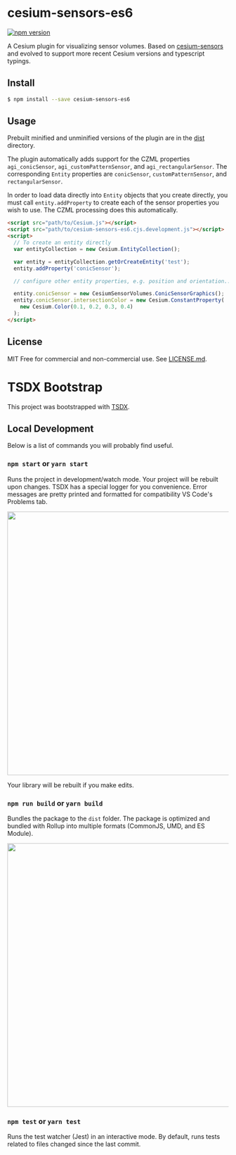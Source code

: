 # cesium-sensors-es6

[![npm version](https://badge.fury.io/js/cesium-sensors-es6.svg)](https://badge.fury.io/js/cesium-sensors-es6)

A Cesium plugin for visualizing sensor volumes. Based on [cesium-sensors](https://github.com/AnalyticalGraphicsInc/cesium-sensors) and evolved to support more recent Cesium versions and typescript typings.

## Install

```sh
$ npm install --save cesium-sensors-es6
```

## Usage

Prebuilt minified and unminified versions of the plugin are in the [dist](dist/) directory.

The plugin automatically adds support for the CZML properties `agi_conicSensor`, `agi_customPatternSensor`, and `agi_rectangularSensor`. The corresponding `Entity` properties are `conicSensor`, `customPatternSensor`, and `rectangularSensor`.

In order to load data directly into `Entity` objects that you create directly, you must call `entity.addProperty` to create each of the sensor properties you wish to use. The CZML processing does this automatically.

```html
<script src="path/to/Cesium.js"></script>
<script src="path/to/cesium-sensors-es6.cjs.development.js"></script>
<script>
  // To create an entity directly
  var entityCollection = new Cesium.EntityCollection();

  var entity = entityCollection.getOrCreateEntity('test');
  entity.addProperty('conicSensor');

  // configure other entity properties, e.g. position and orientation...

  entity.conicSensor = new CesiumSensorVolumes.ConicSensorGraphics();
  entity.conicSensor.intersectionColor = new Cesium.ConstantProperty(
    new Cesium.Color(0.1, 0.2, 0.3, 0.4)
  );
</script>
```

## License

MIT Free for commercial and non-commercial use. See [LICENSE.md](LICENSE.md).

# TSDX Bootstrap

This project was bootstrapped with [TSDX](https://github.com/jaredpalmer/tsdx).

## Local Development

Below is a list of commands you will probably find useful.

### `npm start` or `yarn start`

Runs the project in development/watch mode. Your project will be rebuilt upon changes. TSDX has a special logger for you convenience. Error messages are pretty printed and formatted for compatibility VS Code's Problems tab.

<img src="https://user-images.githubusercontent.com/4060187/52168303-574d3a00-26f6-11e9-9f3b-71dbec9ebfcb.gif" width="600" />

Your library will be rebuilt if you make edits.

### `npm run build` or `yarn build`

Bundles the package to the `dist` folder.
The package is optimized and bundled with Rollup into multiple formats (CommonJS, UMD, and ES Module).

<img src="https://user-images.githubusercontent.com/4060187/52168322-a98e5b00-26f6-11e9-8cf6-222d716b75ef.gif" width="600" />

### `npm test` or `yarn test`

Runs the test watcher (Jest) in an interactive mode.
By default, runs tests related to files changed since the last commit.
